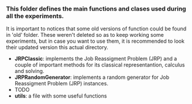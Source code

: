 ### This folder defines the main functions and clases used during all the experiments. 

It is important to notices that some old versions of function could be found in 'old' folder. These weren't deleted so as to keep working some experiments, but in case you want to use them, it is recommended to look their updated version this actual directory.

* $\textbf{JRPClassic}$: implements the Job Reassigment Problem (JRP) and a couple of important methods for its classical representantion, calculus and solving.
* $\textbf{JRPRandomGenerator}$:  implements a random generator for Job Reassigment Problem (JRP) instances.
* TODO
* $\textbf{utils}$: a file with some useful functions